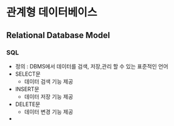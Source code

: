 # 관계형 데이터베이스
## Relational Database Model
### SQL
* 정의 : DBMS에서 데이터를 검색, 저장,관리 할 수 있는 표준적인 언어
* SELECT문
  * 데이터 검색 기능 제공
* INSERT문
  * 데이터 저장 기능 제공
* DELETE문
  * 데이터 변경 기능 제공
* 